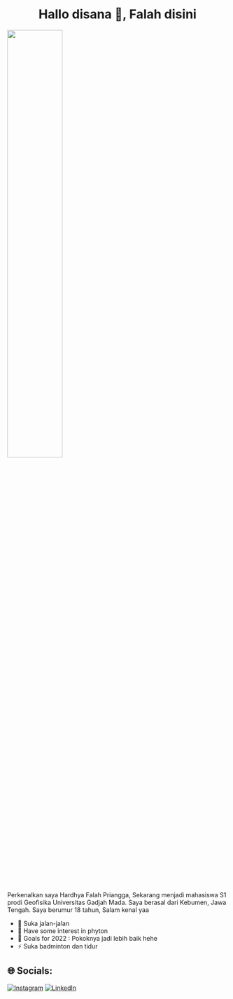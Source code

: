 <h1 align="center">Hallo disana 👋, Falah disini</h1>
<img width="50%" height="auto" src="https://i.postimg.cc/NG1Qgxyc/giphy.gif" height="100px"/></a>

Perkenalkan saya Hardhya Falah Priangga, Sekarang menjadi mahasiswa S1 prodi Geofisika Universitas Gadjah Mada. Saya berasal dari Kebumen, Jawa Tengah. Saya berumur 18 tahun, Salam kenal yaa

- 🌱 Suka jalan-jalan
- 🤔 Have some interest in phyton
- 🥅 Goals for 2022 : Pokoknya jadi lebih baik hehe
- ⚡ Suka badminton dan tidur

## 🌐 Socials:
[![Instagram](https://img.shields.io/badge/Instagram-%23E4405F.svg?logo=Instagram&logoColor=white)](https://www.instagram.com/hardhya.falah) [![LinkedIn](https://img.shields.io/badge/LinkedIn-%230077B5.svg?logo=linkedin&logoColor=white)](https://www.linkedin.com/in/hardhya-falah-35b5621a1/)


